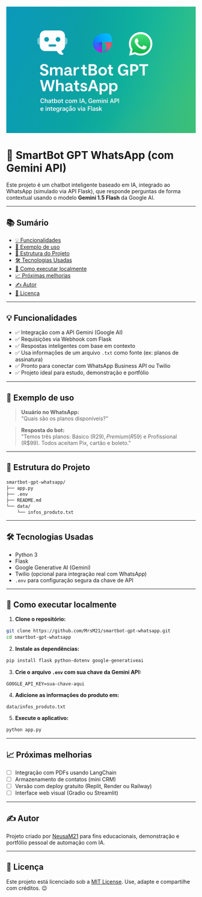 ![Capa do Projeto](capa.png)

# 🤖 SmartBot GPT WhatsApp (com Gemini API)

Este projeto é um chatbot inteligente baseado em IA, integrado ao WhatsApp (simulado via API Flask), que responde perguntas de forma contextual usando o modelo **Gemini 1.5 Flash** da Google AI.

---

## 📚 Sumário

- [💡 Funcionalidades](#-funcionalidades)
- [💬 Exemplo de uso](#-exemplo-de-uso)
- [📂 Estrutura do Projeto](#-estrutura-do-projeto)
- [🛠️ Tecnologias Usadas](#️-tecnologias-usadas)
- [🚀 Como executar localmente](#-como-executar-localmente)
- [📈 Próximas melhorias](#-próximas-melhorias)
- [✍️ Autor](#-autor)
- [📝 Licença](#-licença)

---

## 💡 Funcionalidades

- ✅ Integração com a API Gemini (Google AI)  
- ✅ Requisições via Webhook com Flask  
- ✅ Respostas inteligentes com base em contexto  
- ✅ Usa informações de um arquivo `.txt` como fonte (ex: planos de assinatura)  
- ✅ Pronto para conectar com WhatsApp Business API ou Twilio  
- ✅ Projeto ideal para estudo, demonstração e portfólio  

---

## 💬 Exemplo de uso

> **Usuário no WhatsApp:**  
> "Quais são os planos disponíveis?"

> **Resposta do bot:**  
> "Temos três planos: Básico (R$29), Premium (R$59) e Profissional (R$99). Todos aceitam Pix, cartão e boleto."

---

## 📂 Estrutura do Projeto

```
smartbot-gpt-whatsapp/
├── app.py
├── .env
├── README.md
└── data/
    └── infos_produto.txt
```

---

## 🛠️ Tecnologias Usadas

- Python 3  
- Flask  
- Google Generative AI (Gemini)  
- Twilio (opcional para integração real com WhatsApp)  
- `.env` para configuração segura da chave de API  

---

## 🚀 Como executar localmente

1. **Clone o repositório:**

```bash
git clone https://github.com/MrsM21/smartbot-gpt-whatsapp.git
cd smartbot-gpt-whatsapp
```

2. **Instale as dependências:**

```bash
pip install flask python-dotenv google-generativeai
```

3. **Crie o arquivo `.env` com sua chave da Gemini API:**

```
GOOGLE_API_KEY=sua-chave-aqui
```

4. **Adicione as informações do produto em:**

```
data/infos_produto.txt
```

5. **Execute o aplicativo:**

```bash
python app.py
```

---

## 📈 Próximas melhorias

- [ ] Integração com PDFs usando LangChain  
- [ ] Armazenamento de contatos (mini CRM)  
- [ ] Versão com deploy gratuito (Replit, Render ou Railway)  
- [ ] Interface web visual (Gradio ou Streamlit)  

---

## ✍️ Autor

Projeto criado por [NeusaM21](https://github.com/NeusaM21) para fins educacionais, demonstração e portfólio pessoal de automação com IA.

---

## 📝 Licença

Este projeto está licenciado sob a [MIT License](https://opensource.org/licenses/MIT). Use, adapte e compartilhe com créditos. 😉



